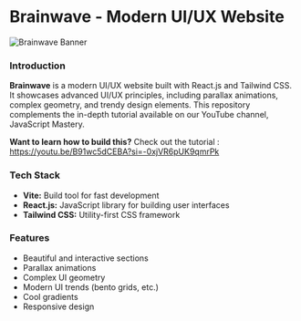 # Brainwave - Modern UI/UX Website

![Brainwave Banner](https://shorturl.at/JghO5)

### Introduction

**Brainwave** is a modern UI/UX website built with React.js and Tailwind CSS. It showcases advanced UI/UX principles, including parallax animations, complex geometry, and trendy design elements. This repository complements the in-depth tutorial available on our YouTube channel, JavaScript Mastery. 

**Want to learn how to build this?** Check out the tutorial : https://youtu.be/B91wc5dCEBA?si=-0xjVR6pUK9qmrPk

### Tech Stack

* **Vite:** Build tool for fast development
* **React.js:** JavaScript library for building user interfaces
* **Tailwind CSS:** Utility-first CSS framework

### Features

* Beautiful and interactive sections
* Parallax animations
* Complex UI geometry
* Modern UI trends (bento grids, etc.)
* Cool gradients
* Responsive design



